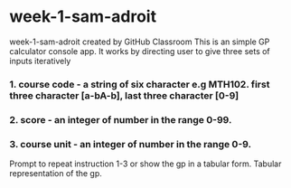 # week-1-sam-adroit
week-1-sam-adroit created by GitHub Classroom
This is an simple GP calculator console app.
It works by directing user to give three sets of inputs iteratively
### 1. course code - a string of six character e.g MTH102. first three character [a-bA-b], last three character [0-9]
### 2. score - an integer of number in the range 0-99.
### 3. course unit - an integer of number in the range 0-9.
Prompt to repeat instruction 1-3 or show the gp in a tabular form.
Tabular representation of the gp.
